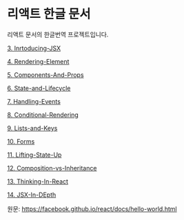 # 리액트 한글 문서
리액트 문서의 한글번역 프로젝트입니다.


[3. Inrtoducing-JSX](https://github.com/graykick/react-docs-kor/blob/master/3.%20Inrtoducing-JSX.md)

[4. Rendering-Element](https://github.com/graykick/react-docs-kor/blob/master/4.%20Rendering-Element.md)

[5. Components-And-Props](https://github.com/graykick/react-docs-kor/blob/master/5.%20Components-And-Props.md)

[6. State-and-Lifecycle](https://github.com/graykick/react-docs-kor/blob/master/6.%20State-and-Lifecycle.md)

[7. Handling-Events](https://github.com/graykick/react-docs-kor/blob/master/7.%20Handling-Events.md)

[8. Conditional-Rendering](https://github.com/graykick/react-docs-kor/blob/master/8.%20Conditional-Rendering.md)

[9. Lists-and-Keys](https://github.com/graykick/react-docs-kor/blob/master/9.%20Lists-and-Keys.md)

[10. Forms](https://github.com/graykick/react-docs-kor/blob/master/10.%20Forms.md)

[11. Lifting-State-Up](https://github.com/graykick/react-docs-kor/blob/master/11.%20Lifting-State-Up.md)

[12. Composition-vs-Inheritance](https://github.com/graykick/react-docs-kor/blob/master/12.%20Composition-vs-Inheritance.md)

[13. Thinking-In-React](https://github.com/graykick/react-docs-kor/blob/master/13.%20Thinking-In-React.md)

[14. JSX-In-DEpth](https://github.com/graykick/react-docs-kor/blob/master/14.%20JSX-In-Depth.md)

원문: <https://facebook.github.io/react/docs/hello-world.html>
